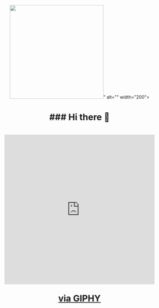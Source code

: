 
<div id="header" align="center">
<img src="<img src="https://media.giphy.com/media/qgQUggAC3Pfv687qPC/giphy.gif" alt="" width="300">" alt="" width="200">
  <h1>### Hi there 👋<h1/>
    <iframe src="https://giphy.com/embed/bGgsc5mWoryfgKBx1u" width="480" height="480" frameBorder="0" class="giphy-embed" allowFullScreen></iframe><p><a href="https://giphy.com/gifs/computador-gu-tecnology-bGgsc5mWoryfgKBx1u">via GIPHY</a></p>
</div>

